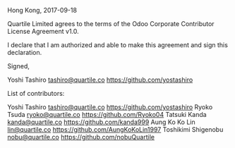 Hong Kong, 2017-09-18

Quartile Limited agrees to the terms of the Odoo Corporate Contributor License Agreement v1.0.

I declare that I am authorized and able to make this agreement and sign this declaration.

Signed,

Yoshi Tashiro tashiro@quartile.co https://github.com/yostashiro

List of contributors:

Yoshi Tashiro tashiro@quartile.co https://github.com/yostashiro
Ryoko Tsuda ryoko@quartile.co https://github.com/Ryoko04
Tatsuki Kanda kanda@quartile.co https://github.com/kanda999
Aung Ko Ko Lin lin@quartile.co https://github.com/AungKoKoLin1997
Toshikimi Shigenobu nobu@quartile.co https://github.com/nobuQuartile
